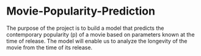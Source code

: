 # Movie-Popularity-Prediction

The purpose of the project is to build a model that predicts the contemporary popularity (p) of a movie based on parameters known at the time of release. The model will enable us to analyze the longevity of the movie from the time of its release.
